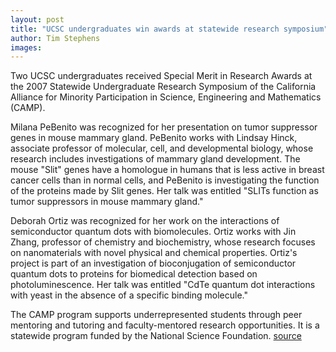 ```yaml
---
layout: post
title: "UCSC undergraduates win awards at statewide research symposium"
author: Tim Stephens
images:
---
```


Two UCSC undergraduates received Special Merit in Research Awards at the 2007 Statewide Undergraduate Research Symposium of the California Alliance for Minority Participation in Science, Engineering and Mathematics (CAMP).

Milana PeBenito was recognized for her presentation on tumor suppressor genes in mouse mammary gland. PeBenito works with Lindsay Hinck, associate professor of molecular, cell, and developmental biology, whose research includes investigations of mammary gland development. The mouse "Slit" genes have a homologue in humans that is less active in breast cancer cells than in normal cells, and PeBenito is investigating the function of the proteins made by Slit genes. Her talk was entitled "SLITs function as tumor suppressors in mouse mammary gland."

Deborah Ortiz was recognized for her work on the interactions of semiconductor quantum dots with biomolecules. Ortiz works with Jin Zhang, professor of chemistry and biochemistry, whose research focuses on nanomaterials with novel physical and chemical properties. Ortiz's project is part of an investigation of bioconjugation of semiconductor quantum dots to proteins for biomedical detection based on photoluminescence. Her talk was entitled "CdTe quantum dot interactions with yeast in the absence of a specific binding molecule."

The CAMP program supports underrepresented students through peer mentoring and tutoring and faculty-mentored research opportunities. It is a statewide program funded by the National Science Foundation.
[source](http://www1.ucsc.edu/currents/06-07/03-05/camp.asp "Permalink to camp")
